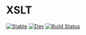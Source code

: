 # XSLT

[![Stable](https://img.shields.io/badge/docs-stable-blue.svg)](https://VEZY.github.io/XSLT.jl/stable/)
[![Dev](https://img.shields.io/badge/docs-dev-blue.svg)](https://VEZY.github.io/XSLT.jl/dev/)
[![Build Status](https://github.com/VEZY/XSLT.jl/actions/workflows/CI.yml/badge.svg?branch=main)](https://github.com/VEZY/XSLT.jl/actions/workflows/CI.yml?query=branch%3Amain)
